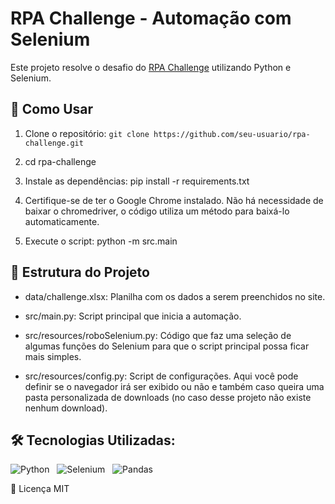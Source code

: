 # RPA Challenge - Automação com Selenium

Este projeto resolve o desafio do [RPA Challenge](https://www.rpachallenge.com/) utilizando Python e Selenium.

## 🚀 Como Usar
1. Clone o repositório: `git clone https://github.com/seu-usuario/rpa-challenge.git`

2. cd rpa-challenge

3. Instale as dependências: pip install -r requirements.txt

4. Certifique-se de ter o Google Chrome instalado. Não há necessidade de baixar o chromedriver, o código utiliza um método para baixá-lo automaticamente.

5. Execute o script: python -m src.main


## 📂 Estrutura do Projeto
- data/challenge.xlsx: Planilha com os dados a serem preenchidos no site.

- src/main.py: Script principal que inicia a automação.

- src/resources/roboSelenium.py: Código que faz uma seleção de algumas funções do Selenium para que o script principal possa ficar mais simples.

- src/resources/config.py: Script de configurações. Aqui você pode definir se o navegador irá ser exibido ou não e também caso queira uma pasta personalizada de downloads (no caso desse projeto não existe nenhum download).


## 🛠️ Tecnologias Utilizadas:
<img alt="Python" src="https://img.shields.io/badge/Python-3776AB?style=flat&amp;logo=python&amp;logoColor=white">&nbsp;&nbsp;
<img alt="Selenium" src="https://img.shields.io/badge/Selenium-43B02A?style=flat&amp;logo=selenium&amp;logoColor=white">&nbsp;&nbsp;
<img alt="Pandas" src="https://img.shields.io/badge/Pandas-150458?style=flat&amp;logo=pandas&amp;logoColor=white">&nbsp;&nbsp;

📜 Licença
MIT
